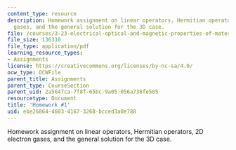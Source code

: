 ```yaml
---
content_type: resource
description: Homework assignment on linear operators, Hermitian operators, 2D electron
  gases, and the general solution for the 3D case.
file: /courses/3-23-electrical-optical-and-magnetic-properties-of-materials-fall-2007/ebe26864460341673268bcced3a0e788_ps1.pdf
file_size: 136310
file_type: application/pdf
learning_resource_types:
- Assignments
license: https://creativecommons.org/licenses/by-nc-sa/4.0/
ocw_type: OCWFile
parent_title: Assignments
parent_type: CourseSection
parent_uid: 2a5647ca-7f8f-65bc-9a05-056a736fe505
resourcetype: Document
title: 'Homework #1'
uid: ebe26864-4603-4167-3268-bcced3a0e788
---
```

Homework assignment on linear operators, Hermitian operators, 2D electron gases, and the general solution for the 3D case.